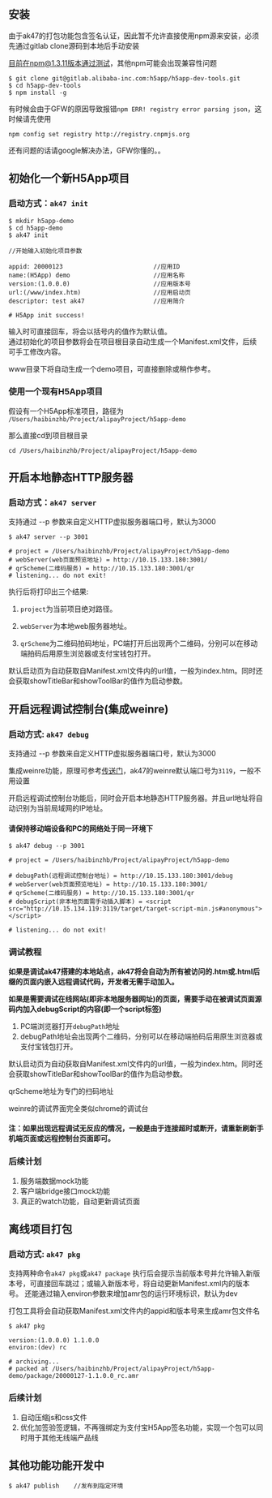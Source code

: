 ## 安装

由于ak47的打包功能包含签名认证，因此暂不允许直接使用npm源来安装，必须先通过gitlab clone源码到本地后手动安装

目前在npm@1.3.11版本通过测试，其他npm可能会出现兼容性问题

```
$ git clone git@gitlab.alibaba-inc.com:h5app/h5app-dev-tools.git
$ cd h5app-dev-tools
$ npm install -g
```

有时候会由于GFW的原因导致报错`npm ERR! registry error parsing json`，这时候请先使用
```
npm config set registry http://registry.cnpmjs.org
```
还有问题的话请google解决办法，GFW你懂的。。



## 初始化一个新H5App项目

### 启动方式：`ak47 init`

```
$ mkdir h5app-demo
$ cd h5app-demo
$ ak47 init

//开始输入初始化项目参数

appid: 20000123                         //应用ID
name:(H5App) demo                       //应用名称
version:(1.0.0.0)                       //应用版本号
url:(/www/index.htm)                    //应用启动页
descriptor: test ak47                   //应用简介

# H5App init success!
```
输入时可直接回车，将会以括号内的值作为默认值。<br/>
通过初始化的项目参数将会在项目根目录自动生成一个Manifest.xml文件，后续可手工修改内容。

www目录下将自动生成一个demo项目，可直接删除或稍作参考。

### 使用一个现有H5App项目

假设有一个H5App标准项目，路径为
`/Users/haibinzhb/Project/alipayProject/h5app-demo`

那么直接cd到项目根目录
```
cd /Users/haibinzhb/Project/alipayProject/h5app-demo
```

## 开启本地静态HTTP服务器

### 启动方式：`ak47 server`

支持通过 --p 参数来自定义HTTP虚拟服务器端口号，默认为3000

````
$ ak47 server --p 3001

# project = /Users/haibinzhb/Project/alipayProject/h5app-demo
# webServer(web页面预览地址) = http://10.15.133.180:3001/
# qrScheme(二维码服务) = http://10.15.133.180:3001/qr
# listening... do not exit!
````
执行后将打印出三个结果:

1. `project`为当前项目绝对路径。

2. `webServer`为本地web服务器地址。

3. `qrScheme`为二维码拍码地址，PC端打开后出现两个二维码，分别可以在移动端拍码后用原生浏览器或支付宝钱包打开。

默认启动页为自动获取自Manifest.xml文件内的url值，一般为index.htm。同时还会获取showTitleBar和showToolBar的值作为启动参数。




## 开启远程调试控制台(集成weinre)

### 启动方式: `ak47 debug`

支持通过 --p 参数来自定义HTTP虚拟服务器端口号，默认为3000

集成weinre功能，原理可参考[传送门](http://people.apache.org/~pmuellr/weinre/docs/latest/Home.html)，ak47的weinre默认端口号为`3119`，一般不用设置

开启远程调试控制台功能后，同时会开启本地静态HTTP服务器。并且url地址将自动识别为当前局域网的IP地址。

#### **请保持移动端设备和PC的网络处于同一环境下**

````
$ ak47 debug --p 3001

# project = /Users/haibinzhb/Project/alipayProject/h5app-demo

# debugPath(远程调试控制台地址) = http://10.15.133.180:3001/debug
# webServer(web页面预览地址) = http://10.15.133.180:3001/
# qrScheme(二维码服务) = http://10.15.133.180:3001/qr
# debugScript(非本地页面需手动插入脚本) = <script src="http://10.15.134.119:3119/target/target-script-min.js#anonymous"></script>

# listening... do not exit!
````
### 调试教程

**如果是调试ak47搭建的本地站点，ak47将会自动为所有被访问的.htm或.html后缀的页面内嵌入远程调试代码，开发者无需手动加入。**

**如果是需要调试在线网站(即非本地服务器网址)的页面，需要手动在被调试页面源码内加入debugScript的内容(即一个script标签)**

1. PC端浏览器打开`debugPath`地址
2. debugPath地址会出现两个二维码，分别可以在移动端拍码后用原生浏览器或支付宝钱包打开。

默认启动页为自动获取自Manifest.xml文件内的url值，一般为index.htm。同时还会获取showTitleBar和showToolBar的值作为启动参数。

qrScheme地址为专门的扫码地址

weinre的调试界面完全类似chrome的调试台

#### 注：如果出现远程调试无反应的情况，一般是由于连接超时或断开，请重新刷新手机端页面或远程控制台页面即可。





### 后续计划
1. 服务端数据mock功能
2. 客户端bridge接口mock功能
3. 真正的watch功能，自动更新调试页面


## 离线项目打包

### 启动方式: `ak47 pkg`
支持两种命令`ak47 pkg`或`ak47 package`
执行后会提示当前版本号并允许输入新版本号，可直接回车跳过；或输入新版本号，将自动更新Manifest.xml内的版本号。
还能通过输入environ参数来增加amr包的运行环境标识，默认为dev

打包工具将会自动获取Manifest.xml文件内的appid和版本号来生成amr包文件名

```
$ ak47 pkg

version:(1.0.0.0) 1.1.0.0
environ:(dev) rc

# archiving...
# packed at /Users/haibinzhb/Project/alipayProject/h5app-demo/package/20000127-1.1.0.0_rc.amr

```

### 后续计划

1. 自动压缩js和css文件
2. 优化加签验签逻辑，不再强绑定为支付宝H5App签名功能，实现一个包可以同时用于其他无线端产品线


## 其他功能功能开发中
```
$ ak47 publish    //发布到指定环境
```
